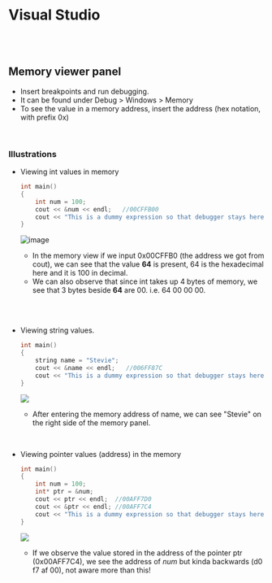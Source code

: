 # Visual Studio

<br>
<br>

## Memory viewer panel

- Insert breakpoints and run debugging.
- It can be found under Debug > Windows > Memory
- To see the value in a memory address, insert the address (hex notation, with prefix 0x)

<br>

### Illustrations

- Viewing int values in memory

  ```cpp
  int main()
  {
      int num = 100;
      cout << &num << endl;   //00CFFB00
      cout << "This is a dummy expression so that debugger stays here while I view memory." << endl;
  }
  ```

  ![image](../_assets/mem1.png)

  - In the memory view if we input 0x00CFFB0 (the address we got from cout), we can see that the value **64** is present, 64 is the hexadecimal here and it is 100 in decimal.
  - We can also observe that since int takes up 4 bytes of memory, we see that 3 bytes beside **64** are 00. i.e. 64 00 00 00.

<br>
<br>

- Viewing string values.

  ```cpp
  int main()
  {
      string name = "Stevie";
      cout << &name << endl;   //006FF87C
      cout << "This is a dummy expression so that debugger stays here while I view memory." << endl;
  }
  ```

  ![](../_assets/mem2.png)

  - After entering the memory address of name, we can see "Stevie" on the right side of the memory panel.

<br>

- Viewing pointer values (address) in the memory

  ```cpp
  int main()
  {
      int num = 100;
      int* ptr = &num;
      cout << ptr << endl;  //00AFF7D0
      cout << &ptr << endl; //00AFF7C4
      cout << "This is a dummy expression so that debugger stays here while I view memory." << endl;
  }
  ```

  ![](../_assets/mem3.png)

  - If we observe the value stored in the address of the pointer ptr (0x00AFF7C4), we see the address of _num_ but kinda backwards (d0 f7 af 00), not aware more than this!
